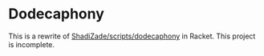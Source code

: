 # Dodecaphony

This is a rewrite of [ShadiZade/scripts/dodecaphony](https://github.com/ShadiZade/scripts/blob/master/dodecaphony) in Racket. This project is incomplete.
